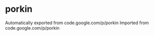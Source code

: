 # porkin
Automatically exported from code.google.com/p/porkin
Imported from code.google.com/p/porkin

